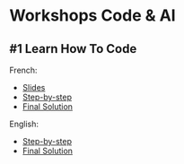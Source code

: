 # Workshops Code & AI

## #1 Learn How To Code

French:
- [Slides](https://github.com/Kagigz/codingAIworkshops/blob/master/workshop1/workshop1.pptx)
- [Step-by-step](https://github.com/Kagigz/codingAIworkshops/blob/master/workshop1/stepbystep-fr.md)
- [Final Solution](https://github.com/Kagigz/codingAIworkshops/blob/master/workshop1/babylonScene.js)

English:
- [Step-by-step](https://github.com/Kagigz/codingAIworkshops/blob/master/workshop1/stepbystep-fr.md)
- [Final Solution](https://github.com/Kagigz/codingAIworkshops/blob/master/workshop1/babylonScene.js)
